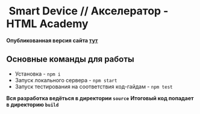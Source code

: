 #  Smart Device // Акселератор - HTML Academy

**Опубликованная версия сайта [тут](https://kotovi4.github.io/smart-device/)**
## Основные команды для работы
* Установка - `npm i`
* Запуск локального сервера - `npm start`
* Запуск тестирования на соответствия код-гайдам - `npm test`

**Вся разработка ведёться в директории `source`**
**Итоговый код попадает в директорию `build`**
